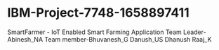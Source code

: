 # IBM-Project-7748-1658897411
SmartFarmer - IoT Enabled Smart Farming Application
Team Leader-Abinesh_NA
Team member-Bhuvanesh_G
            Danush_US
            Dhanush Raaj_K
